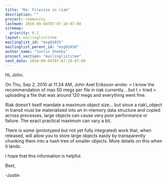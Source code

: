 ```yaml
---
title: "Re: Filesize in riak"
description: ""
project: community
lastmod: 2010-09-04T07:07:10-07:00
sitemap:
  priority: 0.2
layout: mailinglistitem
mailinglist_id: "msg01015"
mailinglist_parent_id: "msg01010"
author_name: "Justin Sheehy"
project_section: "mailinglistitem"
sent_date: 2010-09-04T07:07:10-07:00
---
```



Hi, John.

On Thu, Sep 2, 2010 at 11:24 AM, John Axel Eriksson  wrote:
&gt; I know the recommendation of max 50 megs per file in riak currently... but I 
&gt; tried
&gt; uploading a file that was around 120 megs and everything went fine.

Riak doesn't itself mandate a maximum object size... but since a
riak\\_object in transit must be materialized into an in-memory data
structure and copied across processes, large objects can cause very
poor performance or failure. The exact practical maximum can vary a
bit.

There is some (prototyped but not yet fully integrated) work that,
when released, will allow you to store large objects easily by
transparently chunking them into a hash tree of smaller objects. More
details on this when it lands.

I hope that this information is helpful.

Best,

-Justin

